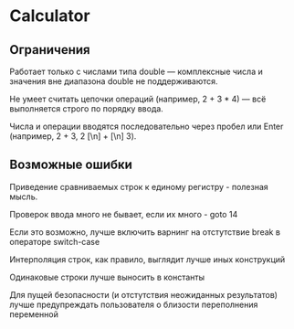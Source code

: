 # Calculator

## Ограничения
Работает только с числами типа double — комплексные числа и значения вне диапазона double не поддерживаются.

Не умеет считать цепочки операций (например, 2 + 3 * 4) — всё выполняется строго по порядку ввода.

Числа и операции вводятся последовательно через пробел или Enter (например, 2 + 3, 2 [\n] + [\n] 3).

## Возможные ошибки
Приведение сравниваемых строк к единому регистру - полезная мысль.

Проверок ввода много не бывает, если их много - goto 14

Если это возможно, лучше включить варнинг на отстутствие break в операторе switch-case

Интерполяция строк, как правило, выглядит лучше иных конструкций

Одинаковые строки лучше выносить в константы

Для пущей безопасности (и отстутствия неожиданных результатов) лучше предупреждать пользователя о близости переполнения переменной
